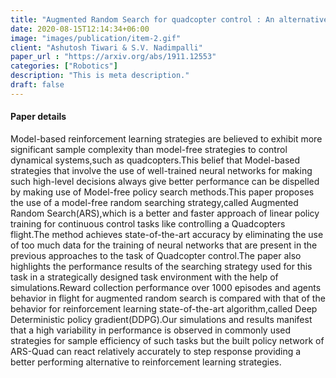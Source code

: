 ```yaml
---
title: "Augmented Random Search for quadcopter control : An alternative to reinforcement learning"
date: 2020-08-15T12:14:34+06:00
image: "images/publication/item-2.gif"
client: "Ashutosh Tiwari & S.V. Nadimpalli"
paper_url : "https://arxiv.org/abs/1911.12553"
categories: ["Robotics"]
description: "This is meta description."
draft: false
---
```


#### Paper details
Model-based reinforcement learning strategies are believed to exhibit more significant sample complexity than model-free strategies to control dynamical systems,such as quadcopters.This belief that Model-based strategies that involve the use of well-trained neural networks for making such high-level decisions always give better performance can be dispelled by making use of Model-free policy search methods.This paper proposes the use of a model-free random searching strategy,called Augmented Random Search(ARS),which is a better and faster approach of linear policy training for continuous control tasks like controlling a Quadcopters flight.The method achieves state-of-the-art accuracy by eliminating the use of too much data for the training of neural networks that are present in the previous approaches to the task of Quadcopter control.The paper also highlights the performance results of the searching strategy used for this task in a strategically designed task environment with the help of simulations.Reward collection performance over 1000 episodes and agents behavior in flight for augmented random search is compared with that of the behavior for reinforcement learning state-of-the-art algorithm,called Deep Deterministic policy gradient(DDPG).Our simulations and results manifest that a high variability in performance is observed in commonly used strategies for sample efficiency of such tasks but the built policy network of ARS-Quad can react relatively accurately to step response providing a better performing alternative to reinforcement learning strategies.
